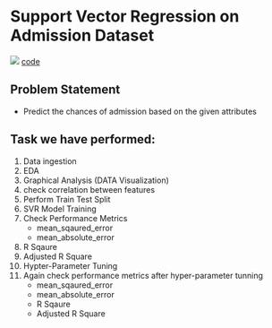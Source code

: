 # Support Vector Regression on Admission Dataset
![](https://images.indianexpress.com/2019/04/tnea-couns.jpg)
[code](https://github.com/Sahiljosan/Machine-Learning_Practical-Implimentation/blob/main/SVM%20-%20Support%20Vector%20Machine/SVR%20-%20Admision%20Dataset%20with%20hypterparameter%20tuning/Support%20Vector%20Regression%20On%20Admission%20Dataset.ipynb)

## Problem Statement 
- Predict the chances of admission based on the given attributes

## Task we have performed:
1. Data ingestion
2. EDA
3. Graphical Analysis (DATA Visualization)
4. check correlation between features
5. Perform Train Test Split
6. SVR Model Training
7. Check Performance Metrics
      - mean_sqaured_error
      - mean_absolute_error
8. R Sqaure
9. Adjusted R Square
10. Hypter-Parameter Tuning
11. Again check performance metrics after hyper-parameter tunning
      - mean_sqaured_error
      - mean_absolute_error
      - R Sqaure
      - Adjusted R Square
